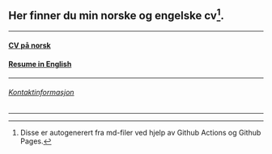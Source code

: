 ## Her finner du min norske og engelske cv[^1]. 

***

#### [CV på norsk](https://harrysolsem.github.io/MyCVRepository/content/norsk/cv.html)
#### [Resume in English](https://harrysolsem.github.io/MyCVRepository/content/engelsk/resume.html)

*** 

###### [Kontaktinformasjon](https://harrysolsem.github.io/MyCVRepository/content/kontaktinfo/contact.html)

***

[^1]: Disse er autogenerert fra md-filer ved hjelp av Github Actions og Github Pages. 